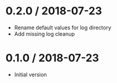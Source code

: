 # 0.2.0 / 2018-07-23

  * Rename default values for log directory
  * Add missing log cleanup

# 0.1.0 / 2018-07-23

  * Initial version
